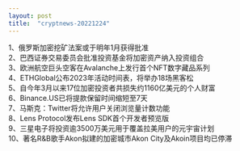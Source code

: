```yaml
---
layout: post
title:  "cryptnews-20221224"
---
```

1、俄罗斯加密挖矿法案或于明年1月获得批准  
2、巴西证券交易委员会批准投资基金将加密资产纳入投资组合  
3、欧洲航空巨头空客在Avalanche上发行首个NFT数字藏品系列  
4、ETHGlobal公布2023年活动时间表，将举办18场黑客松  
5、自今年3月以来17位加密投资者共损失约1160亿美元的个人财富  
6、Binance.US已将提款保留时间缩短至7天  
7、马斯克：Twitter将允许用户关闭浏览量计数功能  
8、Lens Protocol发布Lens SDK首个开发者预览版  
9、三星电子将投资逾3500万美元用于覆盖拉美用户的元宇宙计划  
10、著名R&B歌手Akon拟建的加密城市Akon City及Akoin项目均已停滞  
